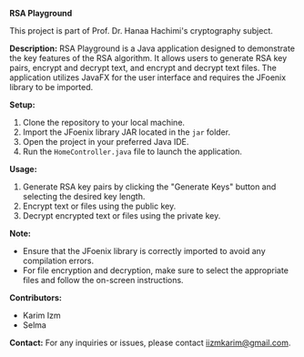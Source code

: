**RSA Playground**

This project is part of Prof. Dr. Hanaa Hachimi's cryptography subject.

**Description:**
RSA Playground is a Java application designed to demonstrate the key features of the RSA algorithm. It allows users to generate RSA key pairs, encrypt and decrypt text, and encrypt and decrypt text files. The application utilizes JavaFX for the user interface and requires the JFoenix library to be imported.

**Setup:**
1. Clone the repository to your local machine.
2. Import the JFoenix library JAR located in the `jar` folder.
3. Open the project in your preferred Java IDE.
4. Run the `HomeController.java` file to launch the application.

**Usage:**
1. Generate RSA key pairs by clicking the "Generate Keys" button and selecting the desired key length.
2. Encrypt text or files using the public key.
3. Decrypt encrypted text or files using the private key.

**Note:**
- Ensure that the JFoenix library is correctly imported to avoid any compilation errors.
- For file encryption and decryption, make sure to select the appropriate files and follow the on-screen instructions.

**Contributors:**
- Karim Izm
- Selma 


**Contact:**
For any inquiries or issues, please contact iizmkarim@gmail.com.
